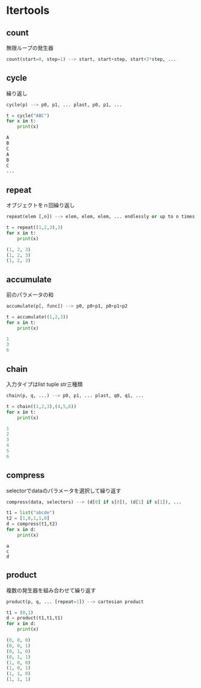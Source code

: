  # Itertools

 ## count
 無限ループの発生器

```python
count(start=0, step=1) --> start, start+step, start+2*step, ...
```

 ## cycle

繰り返し

```python
cycle(p) --> p0, p1, ... plast, p0, p1, ...
```
```python
t = cycle("ABC")
for x in t:
	print(x)
```
```python
A
B
C
A
B
C
...
```

 ## repeat
 オブジェクトをｎ回繰り返し

```python
repeat(elem [,n]) --> elem, elem, elem, ... endlessly or up to n times
```
```python
t = repeat((1,2,3),3)
for x in t:
    print(x)
```
```python
(1, 2, 3)
(1, 2, 3)
(1, 2, 3)
```
 ## accumulate

前のパラメータの和

```python
accumulate(p[, func]) --> p0, p0+p1, p0+p1+p2
```
```python
t = accumulate((1,2,3))
for x in t:
    print(x)
```
```python
1
3
6
```

 ## chain 
入力タイプはlist tuple str三種類
```python
chain(p, q, ...) --> p0, p1, ... plast, q0, q1, ...
```
```python
t = chain((1,2,3),(4,5,6))
for x in t:
    print(x)
```
```python
1
2
3
4
5
6
```
 ## compress
 selectorでdataのパラメータを選択して繰り返す
```python
compress(data, selectors) --> (d[0] if s[0]), (d[1] if s[1]), ...
```
```python
t1 = list("abcde")
t2 = [1,0,1,1,0]
d = compress(t1,t2)
for x in d:
    print(x)
```
```
a
c
d
```
 ## product
複数の発生器を組み合わせて繰り返す
```python
product(p, q, ... [repeat=1]) --> cartesian product
```
```python
t1 = (0,1)
d = product(t1,t1,t1)
for x in d:
    print(x)
```
```python
(0, 0, 0)
(0, 0, 1)
(0, 1, 0)
(0, 1, 1)
(1, 0, 0)
(1, 0, 1)
(1, 1, 0)
(1, 1, 1)
```
